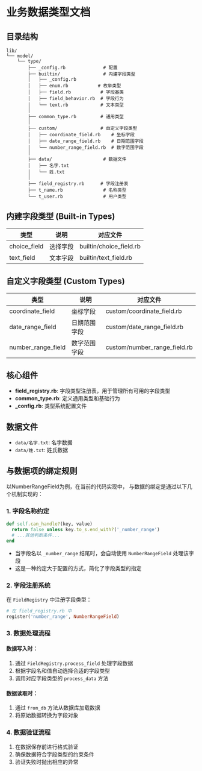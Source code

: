 # 业务数据类型文档

## 目录结构
```
lib/
└── model/
    └── type/
        ├── _config.rb              # 配置
        ├── builtin/                # 内建字段类型
        │   ├── _config.rb         
        │   ├── enum.rb           # 枚举类型
        │   ├── field.rb           # 字段基类
        │   ├── field_behavior.rb  # 字段行为
        │   └── text.rb            # 文本类型
        │
        ├── common_type.rb         # 通用类型
        │
        ├── custom/                # 自定义字段类型
        │   ├── coordinate_field.rb    # 坐标字段
        │   ├── date_range_field.rb    # 日期范围字段
        │   └── number_range_field.rb  # 数字范围字段
        │
        ├── data/                   # 数据文件
        │   ├── 名字.txt
        │   └── 姓.txt
        │
        ├── field_registry.rb      # 字段注册表
        ├── t_name.rb               # 名称类型
        └── t_user.rb               # 用户类型
```

## 内建字段类型 (Built-in Types)

| 类型 | 说明 | 对应文件 |
|------|------|----------|
| choice_field | 选择字段 | builtin/choice_field.rb |
| text_field | 文本字段 | builtin/text_field.rb |

## 自定义字段类型 (Custom Types)

| 类型 | 说明 | 对应文件 |
|------|------|----------|
| coordinate_field | 坐标字段 | custom/coordinate_field.rb |
| date_range_field | 日期范围字段 | custom/date_range_field.rb |
| number_range_field | 数字范围字段 | custom/number_range_field.rb |

## 核心组件

- **field_registry.rb**: 字段类型注册表，用于管理所有可用的字段类型
- **common_type.rb**: 定义通用类型和基础行为
- **_config.rb**: 类型系统配置文件

## 数据文件

- `data/名字.txt`: 名字数据
- `data/姓.txt`: 姓氏数据

## 与数据项的绑定规则

以NumberRangeField为例，在当前的代码实现中， 与数据的绑定是通过以下几个机制实现的：

### 1. 字段名称约定

```ruby
def self.can_handle?(key, value)
  return false unless key.to_s.end_with?('_number_range')
  # ...其他判断条件...
end
```

- 当字段名以 `_number_range` 结尾时，会自动使用 `NumberRangeField` 处理该字段
- 这是一种约定大于配置的方式，简化了字段类型的指定

### 2. 字段注册系统

在 `FieldRegistry` 中注册字段类型：

```ruby
# 在 field_registry.rb 中
register('number_range', NumberRangeField)
```

### 3. 数据处理流程

#### 数据写入时：
1. 通过 `FieldRegistry.process_field` 处理字段数据
2. 根据字段名和值自动选择合适的字段类型
3. 调用对应字段类型的 `process_data` 方法

#### 数据读取时：
1. 通过 `from_db` 方法从数据库加载数据
2. 将原始数据转换为字段对象

### 4. 数据验证流程
1. 在数据保存前进行格式验证
2. 确保数据符合字段类型的约束条件
3. 验证失败时抛出相应的异常